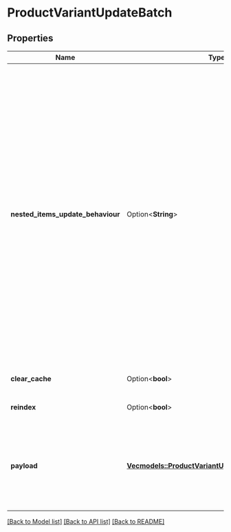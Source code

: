# ProductVariantUpdateBatch

## Properties

Name | Type | Description | Notes
------------ | ------------- | ------------- | -------------
**nested_items_update_behaviour** | Option<**String**> |  Determines how updates to nested items should be handled.<hr><div style=\"font-style:normal\">  Values description:  <div style=\"margin-left: 2%; padding-top: 2%\">    <div style=\"font-size:85%\">      <b>  replace</b>: This option indicates that the nested items should be completely replaced with the new data provided. </br>      <b>  merge</b>: With this option, updates to nested items are merged with the existing data. </br>    </div>  </div></div> | [optional][default to Replace]
**clear_cache** | Option<**bool**> |  | [optional][default to false]
**reindex** | Option<**bool**> |  | [optional][default to false]
**payload** | [**Vec<models::ProductVariantUpdateBatchPayloadInner>**](ProductVariantUpdateBatch_payload_inner.md) | Contains an array of product objects. The list of properties may vary depending on the specific platform. | 

[[Back to Model list]](../README.md#documentation-for-models) [[Back to API list]](../README.md#documentation-for-api-endpoints) [[Back to README]](../README.md)


